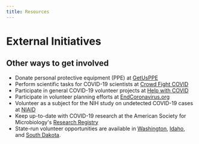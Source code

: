 ```yaml
---
title: Resources
---
```

# External Initiatives

## Other ways to get involved

* Donate personal protective equipment (PPE) at [GetUsPPE](https://getusppe.org/)
* Perform scientific tasks for COVID-19 scientists at [Crowd Fight COVID](https://crowdfightcovid19.org/)
* Participate in general COVID-19 volunteer projects at [Help with COVID](https://helpwithcovid.com/)
* Participate in volunteer planning efforts at [EndCoronavirus.org](endcoronavirus.org)
* Volunteer as a subject for the NIH study on undetected COVID-19 cases at [NIAID](https://www.niaid.nih.gov/news-events/nih-begins-study-quantify-undetected-cases-coronavirus-infection)
* Keep up-to-date with COVID-19 research at the American Society for Microbiology's [Research Registry](https://asm.org/COVID/COVID-19-Research-Registry/Home)
* State-run volunteer opportunities are available in [Washington](https://www.doh.wa.gov/Emergencies/NovelCoronavirusOutbreak2020COVID19/HealthcareProviders/EmergencyVolunteerHealthPractitioners), [Idaho](https://coronavirus.idaho.gov/how-to-help/), and [South Dakota](https://volunteers.sd.gov/).